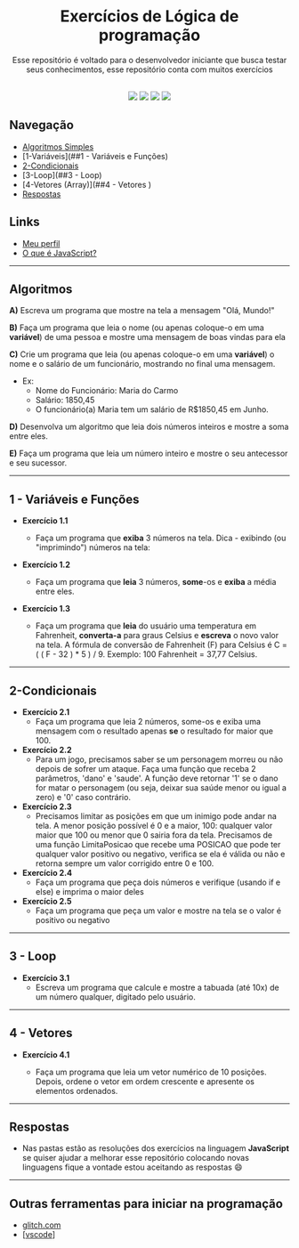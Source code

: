 <h1 align="center"> Exercícios de Lógica de programação </h1> 


<div align="center">Esse repositório é voltado para o desenvolvedor iniciante que busca testar seus conhecimentos, esse repositório conta com muitos exercícios 
   </div>
<br>
<div align="center">
    
[<img src="https://img.shields.io/badge/-Java Script-yellow" />](#algoritmos)
[<img src="https://img.shields.io/badge/-Variáveis-blue" />](#1---variáveis-e-funções) 
[<img src="https://img.shields.io/badge/-Algoritimo-blue" />](#algoritmos) 
[<img src="https://img.shields.io/badge/-Algoritimo-blue" />](#algoritmos)  
</div>

</div>

## Navegação  

- [Algoritmos Simples](#algoritmos)
- [1-Variáveis](##1 - Variáveis e Funções)
- [2-Condicionais](#2-Condicionais)
- [3-Loop](##3 - Loop)
- [4-Vetores (Array)](##4 - Vetores )
- [Respostas](##Respostas)

## Links 

- [Meu perfil](https://github.com/EriickW)
- [O que é JavaScript?](https://developer.mozilla.org/pt-BR/docs/Learn/JavaScript/First_steps/What_is_JavaScript)



<hr>


## Algoritmos

**A)** Escreva um programa que mostre na tela a mensagem "Olá, Mundo!"

**B)**  Faça um programa que leia o nome (ou apenas coloque-o em uma **variável**) de uma pessoa e mostre uma mensagem de boas vindas para ela

**C)**  Crie um programa que leia (ou apenas coloque-o em uma **variável**)  o nome e o salário de um funcionário, mostrando no  final uma mensagem. 

- Ex: 
  - Nome do Funcionário: Maria do Carmo 
  - Salário: 1850,45 
  - O funcionário(a) Maria tem um salário de R$1850,45 em Junho.

**D)**  Desenvolva um algoritmo que leia dois números inteiros e mostre a soma  entre eles.

**E)** Faça um programa que leia um número inteiro e mostre o seu antecessor e seu  sucessor.

<hr>

## 1 - Variáveis e Funções

- **Exercício 1.1**
  
  - Faça um programa que **exiba** 3 números na tela. Dica - exibindo (ou "imprimindo") números na tela:
  
- **Exercício 1.2**
  - Faça um programa que **leia** 3 números, **some**-os e **exiba** a média entre eles.

- **Exercício 1.3**
  
  - Faça um programa que **leia** do usuário uma temperatura em Fahrenheit, **converta-a** para graus Celsius e **escreva** o novo valor na tela. A fórmula de conversão de Fahrenheit (F) para Celsius é C = ( ( F - 32 ) * 5 ) / 9. Exemplo: 100 Fahrenheit = 37,77 Celsius.
  
    

<hr>



## 2-Condicionais

- **Exercício 2.1**
  - Faça um programa que leia 2 números, some-os e exiba uma mensagem com o resultado apenas **se** o resultado for maior que 100.
- **Exercício 2.2**
  - Para um jogo, precisamos saber se um personagem morreu ou não depois de sofrer um ataque. Faça uma função que receba 2 parâmetros, 'dano' e 'saude'. A função deve retornar '1' se o dano for matar o personagem (ou seja, deixar sua saúde menor ou igual a zero) e '0' caso contrário.
- **Exercício 2.3**
  - Precisamos limitar as posições em que um inimigo pode andar na tela. A menor posição possível é 0 e a maior, 100: qualquer valor maior que 100 ou menor que 0 sairia fora da tela. Precisamos de uma função LimitaPosicao que recebe uma POSICAO que pode ter qualquer valor positivo ou negativo, verifica se ela é válida ou não e retorna sempre um valor corrigido entre 0 e 100.
- **Exercício 2.4**
  -  Faça um programa que peça dois números e verifique (usando if e else) e imprima o maior deles
- **Exercício 2.5**
  - Faça um programa que peça um valor e mostre na tela se o valor é positivo ou negativo



<hr>

## 3 - Loop

- **Exercício 3.1**
  - Escreva um programa que calcule e mostre a tabuada (até 10x) de um número qualquer, digitado pelo usuário.



<hr>

## 4 - Vetores

- **Exercício 4.1**
  
  - Faça um programa que leia um vetor numérico de 10 posições. Depois, ordene o vetor em ordem crescente e apresente os elementos ordenados.
  
    

<hr>

## Respostas 

- Nas pastas estão as resoluções dos exercícios na linguagem **JavaScript** se quiser ajudar a melhorar esse repositório colocando novas linguagens fique a vontade estou aceitando as respostas :smile:



<hr>

## Outras ferramentas para iniciar na programação

- [glitch.com](https://glitch.com)
- [[vscode](https://code.visualstudio.com/)]